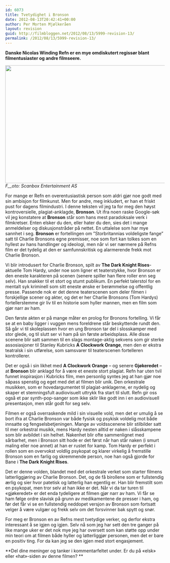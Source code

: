 ```yaml
---
id: 6073
title: Tvetydighet i Bronson
date: 2012-08-13T20:42:41+00:00
author: Per Morten Mjølkeråen
layout: revision
guid: http://filmbloggen.net/2012/08/13/5999-revision-13/
permalink: /2012/08/13/5999-revision-13/
---
```

**Danske Nicolas Winding Refn er en mye omdiskutert regissør blant filmentusiaster og andre filmseere. <!--more-->**

<a href="http://filmbloggen.net/?attachment_id=6060" rel="attachment wp-att-6060"><img class="alignnone size-large wp-image-6060" src="http://filmbloggen.net/wp-content/uploads//2012/08/14-620x371.gif" alt="" width="620" height="371" /><br /> </a>_F__oto: Scanbox Entertainment AS_

For mange er Refn en overentusiastisk person som aldri gjør noe godt med sin ambisjon for filmkunst. Men for andre, meg inkludert, er han et friskt pust for dagens filmindustri. I denne teksten vil jeg ta for meg den høyst kontroversielle, plagiat-anklagde, **Bronson**. Ut ifra noen raske Google-søk vil jeg konstatere at **Bronson** står som hans mest paradoksale verk i filmkretser. Enten elsker du den, eller hater du den, sies det i mange anmeldelser og diskusjonstråder på nettet. En uttalelse som har mye sannhet i seg. **Bronson** er fortellingen om ”Storbritannias voldeligste fange” satt til Charlie Bronsons egne premisser, noe som fort kan tolkes som en hyllest av hans handlinger og ideologi, men når vi ser nærmere på Refns film er det tydelig at den er samfunnskritisk og alarmerende frekk mot Charlie Bronson.

Vi blir introdusert for Charlie Bronson, spilt av **The Dark Knight Rises**-aktuelle Tom Hardy, under noe som ligner et teaterstykke, hvor Bronson er den eneste karakteren på scenen (senere spiller han flere roller enn seg selv). Han snakker til et stort og stumt publikum. En perfekt talerstol for en mentalt syk kriminell som sitt eneste ønske er berømmelse og offentlig presse. Passende nok er det denne teaterscenen som deler filmen i forskjellige scener og akter, og det er her Charlie Bronsons (Tom Hardys) fortellerstemme gir liv til en historie som hyller mannen, men en film som gjør narr av ham.

Den første akten er på mange måter en prolog for Bronons fortelling. Vi får se at en baby ligger i vuggen mens foreldrene står beskyttende rundt den. Så går vi til skoleplassen hvor en ung Bronson tar del i slosskamper med stor glede, og til slutt ser vi ham på sin første arbeidsplass. Alle disse scenene blir satt sammen til en slags montage-aktig sekvens som gir sterke assosiasjoner til Stanley Kubricks **A Clockwork Orange**, men den er ekstra teatralsk i sin utførelse, som samsvarer til teaterscenen fortelleren kontrollerer.

Det er også i sin likhet med **A Clockwork Orange** &#8211; og senere **Gjøkeredet** &#8211; at **Bronson** blir anklagd for å være et eneste stort plagiat. Refn har uten tvil funnet inspirasjon i Kubricks film, men personlig syntes jeg at han gjør noe såpass spenstig og eget med det at filmen blir unik. Den orkestrale musikken, som er hovedargumentet til plagiat-anklagerne, er nydelig og skaper et stemningsfult audiovisuelt uttrykk fra start til slutt. Refn gir oss også et par synth-pop-sanger som ikke sklir like godt inn i en audiovisuell presentasjon, men står godt for seg selv.

Filmen er også overraskende mild i sin visuelle vold, men det er umulig å se bort ifra at Charlie Bronson var både fysisk og psykisk voldelig mot både innsatte og fengselsbetjeningen. Mange av voldsscenene blir stilbilder satt til mer orkestral musikk, mens Hardy nesten alltid er naken i slåsskampene som blir avbildet i sin helhet. Nakenhet blir ofte sammenlignet med sårbarhet, men i Bronson sitt hode er det først når han står naken (i smurt maling eller noe annet) at han er rustet for kamp. Tom Hardy er perfekt i rollen som en overvokst voldlig psykopat og klarer virkelig å fremstille Bronson som en farlig og skremmende person, noe han også gjorde for Bane i **The Dark Knight Rises**.

Det er denne volden, blandet med det orkestrale verket som starter filmens latterliggjøring av Charlie Bronson. Det, og de få birollene som er fullstendig ærlig og sier hvor patetisk og latterlig han egentlig er. Han blir fremstilt som en psykopat, men tror selv at han ikke er det. Når vi da tar turen til &laquo;gjøkeredet&raquo; er det enda tydeligere at filmen gjør narr av ham. Vi får se ham følge ordre slavisk på grunn av medikamentene de presser i ham, og før det får vi se en fullstendig neddopet versjon av Bronson som fortsatt velger å være vulgær og frekk selv om det forsvinner bak spytt og snør.

For meg er Bronson en av Refns mest tvetydige verker, og derfor ekstra interessant å se igjen og igjen. Selv nå som jeg har sett den tre ganger på like mange uker er det nok mye jeg har oversett som kan støtte opp under min teori om at filmen både hyller og latterliggjør personen, men det er bare en positiv ting. For da kan jeg se den igjen med stort engasjement.

**Del dine meninger og tanker i kommentarfeltet under. Er du på &laquo;elsk&raquo; eller &laquo;hat&raquo;-siden av denne filmen? **